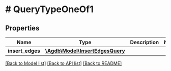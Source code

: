 # # QueryTypeOneOf1

## Properties

Name | Type | Description | Notes
------------ | ------------- | ------------- | -------------
**insert_edges** | [**\Agdb\Model\InsertEdgesQuery**](InsertEdgesQuery.md) |  |

[[Back to Model list]](../../README.md#models) [[Back to API list]](../../README.md#endpoints) [[Back to README]](../../README.md)
